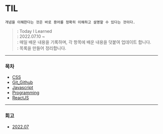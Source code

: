 # TIL
```
개념을 이해한다는 것은 바로 용어를 정확히 이해하고 설명할 수 있다는 것이다.
```
> : Today I Learned <br />
> : 2022.07.10 ~<br />
> : 매일 배운 내용을 기록하며, 각 항목에 배운 내용을 덧붙여 업데이트 합니다.<br />
> : 목록을 만들어 정리합니다.<br />

-----

### 목차
- [CSS](https://github.com/YooJinRa/til/tree/main/CSS)
- [Git_Github](https://github.com/YooJinRa/til/tree/main/Git_Github)
- [Javascript](https://github.com/YooJinRa/til/tree/main/Javascript)
- [Programming](https://github.com/YooJinRa/til/tree/main/Programming)
- [ReactJS](https://github.com/YooJinRa/til/tree/main/ReactJS)

-----

### 회고
- [2022.07](https://github.com/YooJinRa/til/blob/main/Retrospect/202207.md)